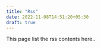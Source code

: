 ```yaml
---
title: "Rss"
date: 2022-11-08T14:51:20+05:30
draft: true
---
```


This page list the rss contents here..